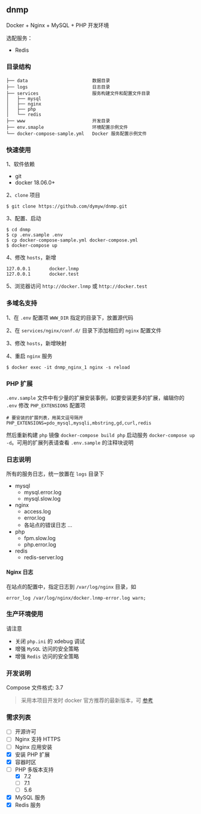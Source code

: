## dnmp

Docker + Nginx + MySQL + PHP 开发环境

选配服务：

- Redis

### 目录结构

    ├── data                        数据目录
    ├── logs                        日志目录
    ├── services                    服务构建文件和配置文件目录
    │   ├── mysql
    │   ├── nginx
    │   ├── php
    │   └── redis
    ├── www                         开发目录
    ├── env.smaple                  环境配置示例文件
    └── docker-compose-sample.yml   Docker 服务配置示例文件

### 快速使用

1、软件依赖

- git
- docker 18.06.0+

2、`clone` 项目

    $ git clone https://github.com/dymyw/dnmp.git

3、配置、启动

    $ cd dnmp
    $ cp .env.sample .env
    $ cp docker-compose-sample.yml docker-compose.yml
    $ docker-compose up

4、修改 `hosts`，新增

    127.0.0.1       docker.lnmp
    127.0.0.1       docker.test

5、浏览器访问 `http://docker.lnmp` 或 `http://docker.test`

### 多域名支持

1、在 `.env` 配置项 `WWW_DIR` 指定的目录下，放置源代码

2、在 `services/nginx/conf.d/` 目录下添加相应的 `nginx` 配置文件

3、修改 `hosts`，新增映射

4、重启 `nginx` 服务

    $ docker exec -it dnmp_nginx_1 nginx -s reload

### PHP 扩展

`.env.sample` 文件中有少量的扩展安装事例，如要安装更多的扩展，编辑你的 `.env` 修改 `PHP_EXTENSIONS` 配置项

    # 要安装的扩展列表，用英文逗号隔开
    PHP_EXTENSIONS=pdo_mysql,mysqli,mbstring,gd,curl,redis

然后重新构建 `php` 镜像 `docker-compose build php` 启动服务 `docker-compose up -d`。可用的扩展列表请查看 `.env.sample` 的注释块说明

### 日志说明

所有的服务日志，统一放置在 `logs` 目录下

- mysql
    - mysql.error.log
    - mysql.slow.log
- nginx
    - access.log
    - error.log
    - 各站点的错误日志 ...
- php
    - fpm.slow.log
    - php.error.log
- redis
    - redis-server.log

#### Nginx 日志

在站点的配置中，指定日志到 `/var/log/nginx` 目录，如

    error_log /var/log/nginx/docker.lnmp-error.log warn;

### 生产环境使用

请注意

- 关闭 `php.ini` 的 xdebug 调试
- 增强 `MySQL` 访问的安全策略
- 增强 `Redis` 访问的安全策略

### 开发说明

Compose 文件格式: 3.7

> 采用本项目开发时 docker 官方推荐的最新版本，可 [参考](https://docs.docker.com/compose/compose-file/compose-versioning/)

### 需求列表

- [ ] 开源许可
- [ ] Nginx 支持 HTTPS
- [ ] Nginx 应用安装
- [x] 安装 PHP 扩展
- [x] 容器时区
- [ ] PHP 多版本支持
    - [x] 7.2
    - [ ] 7.1
    - [ ] 5.6
- [x] MySQL 服务
- [x] Redis 服务
